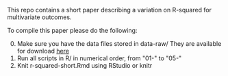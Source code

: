 This repo contains a short paper describing a variation on R-squared for multivariate outcomes. 

To compile this paper please do the following:

0. Make sure you have the data files stored in data-raw/
    They are available for download [here](https://drive.google.com/drive/folders/1bzXNWMJKJrIWn2nBtWxdM7mx1NPiWLVC?usp=sharing)
1. Run all scripts in R/ in numerical order, from "01-" to "05-"
2. Knit r-squared-short.Rmd using RStudio or knitr

